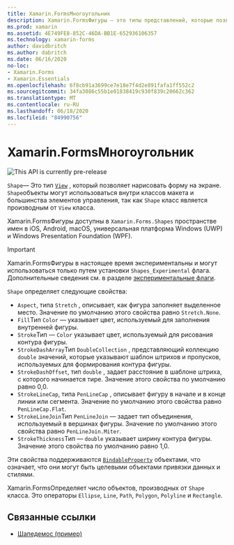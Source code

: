 ```yaml
---
title: Xamarin.FormsМногоугольник
description: Xamarin.FormsФигуры — это типы представлений, которые позволяют рисовать фигуры на экране.
ms.prod: xamarin
ms.assetid: 4E749FE8-852C-46DA-BB1E-652936106357
ms.technology: xamarin-forms
author: davidbritch
ms.author: dabritch
ms.date: 06/16/2020
no-loc:
- Xamarin.Forms
- Xamarin.Essentials
ms.openlocfilehash: 6f8cb91a3699ce7e18e7f4d2e891fafa1ff552c2
ms.sourcegitcommit: 34fa3086c55b1e01838419c930f839c20662c362
ms.translationtype: MT
ms.contentlocale: ru-RU
ms.lasthandoff: 06/18/2020
ms.locfileid: "84990756"
---
```

# <a name="xamarinforms-shapes"></a>Xamarin.FormsМногоугольник

![](~/media/shared/preview.png "This API is currently pre-release")

`Shape`— Это тип [`View`](xref:Xamarin.Forms.View) , который позволяет нарисовать форму на экране. `Shape`объекты могут использоваться внутри классов макета и большинства элементов управления, так как `Shape` класс является производным от `View` класса.

Xamarin.FormsФигуры доступны в `Xamarin.Forms.Shapes` пространстве имен в iOS, Android, macOS, универсальная платформа Windows (UWP) и Windows Presentation Foundation (WPF).

> [!IMPORTANT]
> Xamarin.FormsФигуры в настоящее время экспериментальны и могут использоваться только путем установки `Shapes_Experimental` флага. Дополнительные сведения см. в разделе [экспериментальные флаги](~/xamarin-forms/internals/experimental-flags.md).

`Shape` определяет следующие свойства:

- `Aspect`, типа `Stretch` , описывает, как фигура заполняет выделенное место. Значение по умолчанию этого свойства равно `Stretch.None`.
- `Fill`Тип `Color` — указывает цвет, используемый для заполнения внутренней фигуры.
- `Stroke`Тип — `Color` указывает цвет, используемый для рисования контура фигуры.
- `StrokeDashArray`Тип `DoubleCollection` , представляющий коллекцию `double` значений, которые указывают шаблон штрихов и пропусков, используемых для формирования контура фигуры.
- `StrokeDashOffset`, тип `double` , задает расстояние в шаблоне штриха, с которого начинается тире. Значение этого свойства по умолчанию равно 0,0.
- `StrokeLineCap`, типа `PenLineCap` , описывает фигуру в начале и в конце линии или сегмента. Значение по умолчанию этого свойства равно `PenLineCap.Flat`.
- `StrokeLineJoin`Тип `PenLineJoin` — задает тип объединения, используемый в вершинах фигуры. Значение по умолчанию этого свойства равно `PenLineJoin.Miter`.
- `StrokeThickness`Тип — `double` указывает ширину контура фигуры. Значение этого свойства по умолчанию равно 1,0.

Эти свойства поддерживаются [`BindableProperty`](xref:Xamarin.Forms.BindableProperty) объектами, что означает, что они могут быть целевыми объектами привязки данных и стилями.

Xamarin.FormsОпределяет число объектов, производных от `Shape` класса. Это операторы `Ellipse`, `Line`, `Path`, `Polygon`, `Polyline` и `Rectangle`.

## <a name="related-links"></a>Связанные ссылки

- [Шапедемос (пример)](https://docs.microsoft.com/samples/xamarin/xamarin-forms-samples/userinterface-shapesdemos/)

